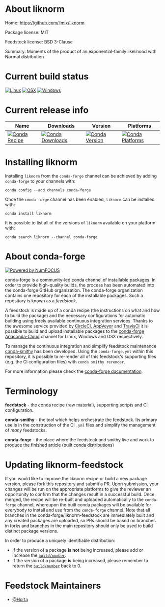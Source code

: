 <!--
# -*- mode: jinja -*-
-->

About liknorm
=============

Home: https://github.com/limix/liknorm

Package license: MIT

Feedstock license: BSD 3-Clause

Summary: Moments of the product of an exponential-family likelihood with Normal distribution



Current build status
====================

[![Linux](https://img.shields.io/circleci/project/github/conda-forge/liknorm-feedstock/master.svg?label=Linux)](https://circleci.com/gh/conda-forge/liknorm-feedstock)
[![OSX](https://img.shields.io/travis/conda-forge/liknorm-feedstock/master.svg?label=macOS)](https://travis-ci.org/conda-forge/liknorm-feedstock)
[![Windows](https://img.shields.io/appveyor/ci/conda-forge/liknorm-feedstock/master.svg?label=Windows)](https://ci.appveyor.com/project/conda-forge/liknorm-feedstock/branch/master)

Current release info
====================

| Name | Downloads | Version | Platforms |
| --- | --- | --- | --- |
| [![Conda Recipe](https://img.shields.io/badge/recipe-liknorm-green.svg)](https://anaconda.org/conda-forge/liknorm) | [![Conda Downloads](https://img.shields.io/conda/dn/conda-forge/liknorm.svg)](https://anaconda.org/conda-forge/liknorm) | [![Conda Version](https://img.shields.io/conda/vn/conda-forge/liknorm.svg)](https://anaconda.org/conda-forge/liknorm) | [![Conda Platforms](https://img.shields.io/conda/pn/conda-forge/liknorm.svg)](https://anaconda.org/conda-forge/liknorm) |

Installing liknorm
==================

Installing `liknorm` from the `conda-forge` channel can be achieved by adding `conda-forge` to your channels with:

```
conda config --add channels conda-forge
```

Once the `conda-forge` channel has been enabled, `liknorm` can be installed with:

```
conda install liknorm
```

It is possible to list all of the versions of `liknorm` available on your platform with:

```
conda search liknorm --channel conda-forge
```


About conda-forge
=================

[![Powered by NumFOCUS](https://img.shields.io/badge/powered%20by-NumFOCUS-orange.svg?style=flat&colorA=E1523D&colorB=007D8A)](http://numfocus.org)

conda-forge is a community-led conda channel of installable packages.
In order to provide high-quality builds, the process has been automated into the
conda-forge GitHub organization. The conda-forge organization contains one repository
for each of the installable packages. Such a repository is known as a *feedstock*.

A feedstock is made up of a conda recipe (the instructions on what and how to build
the package) and the necessary configurations for automatic building using freely
available continuous integration services. Thanks to the awesome service provided by
[CircleCI](https://circleci.com/), [AppVeyor](https://www.appveyor.com/)
and [TravisCI](https://travis-ci.org/) it is possible to build and upload installable
packages to the [conda-forge](https://anaconda.org/conda-forge)
[Anaconda-Cloud](https://anaconda.org/) channel for Linux, Windows and OSX respectively.

To manage the continuous integration and simplify feedstock maintenance
[conda-smithy](https://github.com/conda-forge/conda-smithy) has been developed.
Using the ``conda-forge.yml`` within this repository, it is possible to re-render all of
this feedstock's supporting files (e.g. the CI configuration files) with ``conda smithy rerender``.

For more information please check the [conda-forge documentation](https://conda-forge.org/docs/).

Terminology
===========

**feedstock** - the conda recipe (raw material), supporting scripts and CI configuration.

**conda-smithy** - the tool which helps orchestrate the feedstock.
                   Its primary use is in the construction of the CI ``.yml`` files
                   and simplify the management of *many* feedstocks.

**conda-forge** - the place where the feedstock and smithy live and work to
                  produce the finished article (built conda distributions)


Updating liknorm-feedstock
==========================

If you would like to improve the liknorm recipe or build a new
package version, please fork this repository and submit a PR. Upon submission,
your changes will be run on the appropriate platforms to give the reviewer an
opportunity to confirm that the changes result in a successful build. Once
merged, the recipe will be re-built and uploaded automatically to the
`conda-forge` channel, whereupon the built conda packages will be available for
everybody to install and use from the `conda-forge` channel.
Note that all branches in the conda-forge/liknorm-feedstock are
immediately built and any created packages are uploaded, so PRs should be based
on branches in forks and branches in the main repository should only be used to
build distinct package versions.

In order to produce a uniquely identifiable distribution:
 * If the version of a package **is not** being increased, please add or increase
   the [``build/number``](https://conda.io/docs/user-guide/tasks/build-packages/define-metadata.html#build-number-and-string).
 * If the version of a package **is** being increased, please remember to return
   the [``build/number``](https://conda.io/docs/user-guide/tasks/build-packages/define-metadata.html#build-number-and-string)
   back to 0.

Feedstock Maintainers
=====================

* [@Horta](https://github.com/Horta/)

